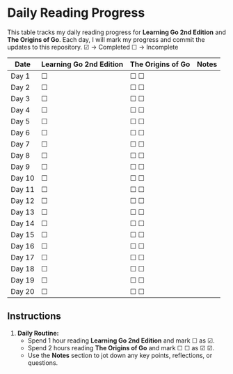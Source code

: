# Daily Reading Progress

This table tracks my daily reading progress for **Learning Go 2nd Edition** and **The Origins of Go**. Each day, I will mark my progress and commit the updates to this repository.
☑ -> Completed
☐ -> Incomplete

| Date       | Learning Go 2nd Edition | The Origins of Go | Notes |
|------------|--------------------------|--------------------|-------|
| Day 1      | ☐                        | ☐  ☐               |       |
| Day 2      | ☐                        | ☐  ☐               |       |
| Day 3      | ☐                        | ☐  ☐               |       |
| Day 4      | ☐                        | ☐  ☐               |       |
| Day 5      | ☐                        | ☐  ☐               |       |
| Day 6      | ☐                        | ☐  ☐               |       |
| Day 7      | ☐                        | ☐  ☐               |       |
| Day 8      | ☐                        | ☐  ☐               |       |
| Day 9      | ☐                        | ☐  ☐               |       |
| Day 10     | ☐                        | ☐  ☐               |       |
| Day 11     | ☐                        | ☐  ☐               |       |
| Day 12     | ☐                        | ☐  ☐               |       |
| Day 13     | ☐                        | ☐  ☐               |       |
| Day 14     | ☐                        | ☐  ☐               |       |
| Day 15     | ☐                        | ☐  ☐               |       |
| Day 16     | ☐                        | ☐  ☐               |       |
| Day 17     | ☐                        | ☐  ☐               |       |
| Day 18     | ☐                        | ☐  ☐               |       |
| Day 19     | ☐                        | ☐  ☐               |       |
| Day 20     | ☐                        | ☐  ☐               |       |

## Instructions

1. **Daily Routine:**
   - Spend 1 hour reading **Learning Go 2nd Edition** and mark ☐ as ☑.
   - Spend 2 hours reading **The Origins of Go** and mark ☐ ☐ as ☑ ☑.
   - Use the **Notes** section to jot down any key points, reflections, or questions.

